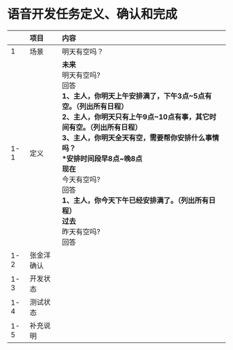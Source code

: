 # 语音开发任务定义、确认和完成

|   | 项目 | 内容 |
|---|:-----|:---|
|1|场景|明天有空吗？|
|1-1|定义| __未来__<br/>明天有空吗?<br/>回答<br/> **1、主人，你明天上午安排满了，下午3点\~5点有空。（列出所有日程）<br/>2、主人，你明天只有上午9点\~10点有事，其它时间有空。（列出所有日程）<br/>3、主人，你明天全天有空，需要帮你安排什么事情吗？<br/>\*安排时间段早8点\~晚8点**<br/> __现在__<br/>今天有空吗?<br/>回答<br/> **1、主人，你今天下午已经安排满了。（列出所有日程）** <br/> __过去__<br/>昨天有空吗?<br/>回答|
|1-2|张金洋确认||
|1-3|开发状态||
|1-4|测试状态||
|1-5|补充说明||
